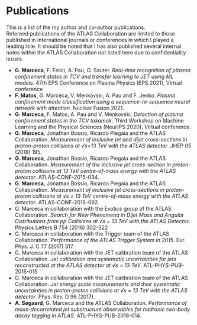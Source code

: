 # Publications
This is a list of the my author and co-author publications.\
Refereed publications of the ATLAS Collaboration are limited to those published in international journals or conferences in which I played a leading role. It should be noted that I has also published several internal notes within the ATLAS Collaboration not listed here due to confidentiality issues.

- **G. Marceca**, F. Felici, A. Pau, O. Sauter. *Real-time recognition of plasma confinement states in TCV and transfer learning to JET using ML models*. 47th EPS Conference on Plasma Physics (EPS 2021), Virtual conference
- **F. Matos**, G. Marceca, V. Menkovski, A. Pau and F. Jenko. *Plasma confinement mode classification using a sequence-to-sequence neural network with attention*. Nuclear Fusion 2021.
- **G. Marceca**, F. Matos, A. Pau and V. Menkovski. *Detection of plasma confinement states in the TCV tokamak*. Third Workshop on Machine Learning and the Physical Sciences (NeurIPS 2020), Virtual conference.
- **G. Marceca**, Jonathan Bossio, Ricardo Piegaia and the ATLAS Collaboration. *Measurement of inclusive jet and dijet cross-sections in proton-proton collisions at √s=13 TeV with the ATLAS detector*. JHEP 05 (2018) 195.
- **G. Marceca**, Jonathan Bossio, Ricardo Piegaia and the ATLAS Collaboration. *Measurement of the inclusive jet cross-section in proton-proton collisions at 13 TeV centre-of-mass energy with the ATLAS detector*. ATLAS-CONF-2015-034.
- **G. Marceca**, Jonathan Bossio, Ricardo Piegaia and the ATLAS Collaboration. *Measurement of inclusive jet cross-sections in proton-proton collisions at √s = 13 TeV centre-of-mass energy with the ATLAS detector*. ATLAS-CONF-2016-092.
- G. Marceca in collaboration with the Exotics group of the ATLAS Collaboration. *Search for New Phenomena in Dijet Mass and Angular Distributions from pp Collisions at √s = 13 TeV with the ATLAS Detector*. Physics Letters B 754 (2016) 302-322
- G. Marceca in collaboration with the Trigger team of the ATLAS Collaboration. *Performance of the ATLAS Trigger System in 2015*. Eur. Phys. J. C 77 (2017) 317.
- G. Marceca in collaboration with the JET calibration team of the ATLAS Collaboration. *Jet calibration and systematic uncertainties for jets reconstructed at the ATLAS detector at √s = 13 TeV*. ATL-PHYS-PUB-2015-015
- G. Marceca in collaboration with the JET calibration team of the ATLAS Collaboration. *Jet energy scale measurements and their systematic uncertainties in proton-proton collisions at √s = 13 TeV with the ATLAS detector*. Phys. Rev. D 96 (2017).
- **A. Søgaard**, G. Marceca and the ATLAS Collaboration. *Performance of mass-decorrelated jet substructure observables for hadronic two-body decay tagging in ATLAS*.  ATL-PHYS-PUB-2018-014.
